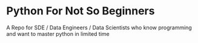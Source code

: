 # Python For Not So Beginners
A Repo for SDE / Data Engineers / Data Scientists who know programming and want to master python in limited time
